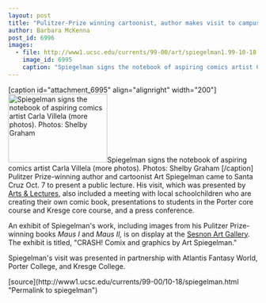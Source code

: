 ```yaml
---
layout: post
title: "Pulitzer-Prize winning cartoonist, author makes visit to campus"
author: Barbara McKenna
post_id: 6996
images:
  - file: http://www1.ucsc.edu/currents/99-00/art/spiegelman1.99-10-18.jpg
    image_id: 6995
    caption: "Spiegelman signs the notebook of aspiring comics artist Carla Villela (more photos). Photos: Shelby Graham  "
---
```


[caption id="attachment_6995" align="alignright" width="200"]<a href="http://localhost/mysite/wp-content/uploads/1999/10/spiegelman1.99-10-18.jpg"><img class="size-full wp-image-6995" src="http://localhost/mysite/wp-content/uploads/1999/10/spiegelman1.99-10-18.jpg" alt="Spiegelman signs the notebook of aspiring comics artist Carla Villela (more photos). Photos: Shelby Graham  " width="200" height="138" /></a>Spiegelman signs the notebook of aspiring comics artist Carla Villela (more photos). Photos: Shelby Graham  [/caption]
Pulitzer Prize-winning author and cartoonist Art Spiegelman came to Santa Cruz Oct. 7 to present a public lecture. His visit, which was presented by <a href="http://events.ucsc.edu/artslecs/">Arts &amp; Lectures</a>, also included a meeting with local schoolchildren who are creating their own comic book, presentations to students in the Porter core course and Kresge core course, and a press conference.
<p>
  An exhibit of Spiegelman's work, including images from his Pulitzer Prize-winning books <i>Maus I</i> and <i>Maus II,</i> is on display at the <a href="http://arts.ucsc.edu/sesnon">Sesnon Art Gallery</a>. The exhibit is titled, "CRASH! Comix and graphics by Art Spiegelman."
</p>
<p>
  Spiegelman's visit was presented in partnership with Atlantis Fantasy World, Porter College, and Kresge College.
</p>
<p>

</p>
[source](http://www1.ucsc.edu/currents/99-00/10-18/spiegelman.html "Permalink to spiegelman")
